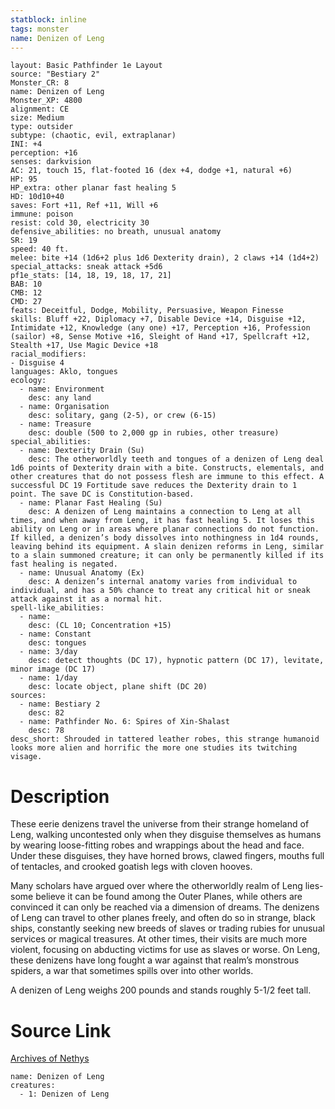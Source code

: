 ```yaml
---
statblock: inline
tags: monster
name: Denizen of Leng
---
```

```statblock
layout: Basic Pathfinder 1e Layout
source: "Bestiary 2"
Monster_CR: 8
name: Denizen of Leng
Monster_XP: 4800
alignment: CE
size: Medium
type: outsider
subtype: (chaotic, evil, extraplanar)
INI: +4
perception: +16
senses: darkvision
AC: 21, touch 15, flat-footed 16 (dex +4, dodge +1, natural +6)
HP: 95
HP_extra: other planar fast healing 5
HD: 10d10+40
saves: Fort +11, Ref +11, Will +6
immune: poison
resist: cold 30, electricity 30
defensive_abilities: no breath, unusual anatomy
SR: 19
speed: 40 ft.
melee: bite +14 (1d6+2 plus 1d6 Dexterity drain), 2 claws +14 (1d4+2)
special_attacks: sneak attack +5d6
pf1e_stats: [14, 18, 19, 18, 17, 21]
BAB: 10
CMB: 12
CMD: 27
feats: Deceitful, Dodge, Mobility, Persuasive, Weapon Finesse
skills: Bluff +22, Diplomacy +7, Disable Device +14, Disguise +12, Intimidate +12, Knowledge (any one) +17, Perception +16, Profession (sailor) +8, Sense Motive +16, Sleight of Hand +17, Spellcraft +12, Stealth +17, Use Magic Device +18
racial_modifiers:
- Disguise 4
languages: Aklo, tongues
ecology:
  - name: Environment
    desc: any land
  - name: Organisation
    desc: solitary, gang (2-5), or crew (6-15)
  - name: Treasure
    desc: double (500 to 2,000 gp in rubies, other treasure)
special_abilities:
  - name: Dexterity Drain (Su)
    desc: The otherworldly teeth and tongues of a denizen of Leng deal 1d6 points of Dexterity drain with a bite. Constructs, elementals, and other creatures that do not possess flesh are immune to this effect. A successful DC 19 Fortitude save reduces the Dexterity drain to 1 point. The save DC is Constitution-based.
  - name: Planar Fast Healing (Su)
    desc: A denizen of Leng maintains a connection to Leng at all times, and when away from Leng, it has fast healing 5. It loses this ability on Leng or in areas where planar connections do not function. If killed, a denizen’s body dissolves into nothingness in 1d4 rounds, leaving behind its equipment. A slain denizen reforms in Leng, similar to a slain summoned creature; it can only be permanently killed if its fast healing is negated.
  - name: Unusual Anatomy (Ex)
    desc: A denizen’s internal anatomy varies from individual to individual, and has a 50% chance to treat any critical hit or sneak attack against it as a normal hit.
spell-like_abilities:
  - name:
    desc: (CL 10; Concentration +15)
  - name: Constant
    desc: tongues
  - name: 3/day
    desc: detect thoughts (DC 17), hypnotic pattern (DC 17), levitate, minor image (DC 17)
  - name: 1/day
    desc: locate object, plane shift (DC 20)
sources:
  - name: Bestiary 2
    desc: 82
  - name: Pathfinder No. 6: Spires of Xin-Shalast
    desc: 78
desc_short: Shrouded in tattered leather robes, this strange humanoid looks more alien and horrific the more one studies its twitching visage. 
```
# Description
These eerie denizens travel the universe from their strange homeland of Leng, walking uncontested only when they disguise themselves as humans by wearing loose-fitting robes and wrappings about the head and face. Under these disguises, they have horned brows, clawed fingers, mouths full of tentacles, and crooked goatish legs with cloven hooves. 

Many scholars have argued over where the otherworldly realm of Leng lies-some believe it can be found among the Outer Planes, while others are convinced it can only be reached via a dimension of dreams. The denizens of Leng can travel to other planes freely, and often do so in strange, black ships, constantly seeking new breeds of slaves or trading rubies for unusual services or magical treasures. At other times, their visits are much more violent, focusing on abducting victims for use as slaves or worse. On Leng, these denizens have long fought a war against that realm’s monstrous spiders, a war that sometimes spills over into other worlds. 

A denizen of Leng weighs 200 pounds and stands roughly 5-1/2 feet tall.
# Source Link
[Archives of Nethys](https://aonprd.com/MonsterDisplay.aspx?ItemName=Denizen%20of%20Leng)
```encounter-table
name: Denizen of Leng
creatures:
  - 1: Denizen of Leng
```
